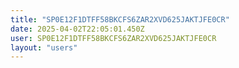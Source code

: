 ```yaml
---
title: "SP0E12F1DTFF58BKCFS6ZAR2XVD625JAKTJFE0CR"
date: 2025-04-02T22:05:01.450Z
user: SP0E12F1DTFF58BKCFS6ZAR2XVD625JAKTJFE0CR
layout: "users"
---
```

    